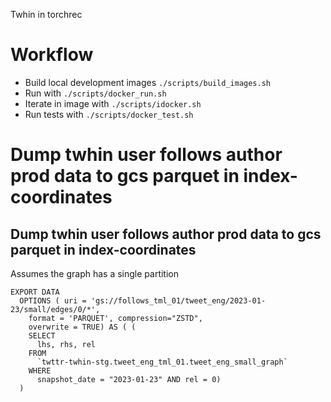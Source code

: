 Twhin in torchrec

Workflow
========
- Build local development images `./scripts/build_images.sh`
- Run with `./scripts/docker_run.sh`
- Iterate in image with `./scripts/idocker.sh`
- Run tests with `./scripts/docker_test.sh`


Dump twhin user follows author prod data to gcs parquet in index-coordinates
===========
## Dump twhin user follows author prod data to gcs parquet in index-coordinates
Assumes the graph has a single partition

```
EXPORT DATA
  OPTIONS ( uri = 'gs://follows_tml_01/tweet_eng/2023-01-23/small/edges/0/*',
    format = 'PARQUET', compression="ZSTD",
    overwrite = TRUE) AS ( (
    SELECT
      lhs, rhs, rel
    FROM
      `twttr-twhin-stg.tweet_eng_tml_01.tweet_eng_small_graph`
    WHERE
      snapshot_date = "2023-01-23" AND rel = 0)
  )
```
